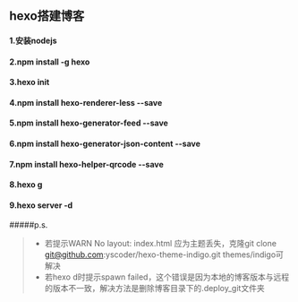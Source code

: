 ## hexo搭建博客

#### 1.安装nodejs
#### 2.npm install -g hexo
#### 3.hexo init <path>
#### 4.npm install hexo-renderer-less --save
#### 5.npm install hexo-generator-feed --save
#### 6.npm install hexo-generator-json-content --save
#### 7.npm install hexo-helper-qrcode --save
#### 8.hexo g
#### 9.hexo server -d

#####p.s. 
> * 若提示WARN  No layout: index.html 应为主题丢失，克隆git clone git@github.com:yscoder/hexo-theme-indigo.git themes/indigo可解决
> * 若hexo d时提示spawn failed，这个错误是因为本地的博客版本与远程的版本不一致，解决方法是删除博客目录下的.deploy_git文件夹
